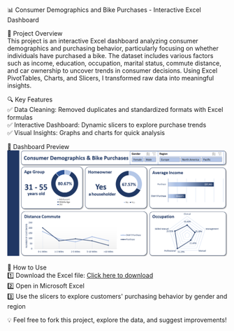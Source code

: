 📊 Consumer Demographics and Bike Purchases - Interactive Excel Dashboard

📌 Project Overview  
This project is an interactive Excel dashboard analyzing consumer demographics and purchasing behavior, particularly focusing on whether individuals have purchased a bike.
The dataset includes various factors such as income, education, occupation, marital status, commute distance, and car ownership to uncover trends in consumer decisions.
Using Excel PivotTables, Charts, and Slicers, I transformed raw data into meaningful insights.

🔍 Key Features  
✅ Data Cleaning: Removed duplicates and standardized formats with Excel formulas  
✅ Interactive Dashboard: Dynamic slicers to explore purchase trends  
✅ Visual Insights: Graphs and charts for quick analysis

📸 Dashboard Preview  
![Alt Text](https://github.com/NurShahirahNabila/PortfolioProjects/blob/main/images/1_dashboard.png)


📂 How to Use  
1️⃣ Download the Excel file: [Click here to download](https://github.com/NurShahirahNabila/PortfolioProjects/raw/refs/heads/main/5%20Excel%20File%20-%20Consumer%20Demographics%20&%20Bike%20Purchases.xlsx)  
2️⃣ Open in Microsoft Excel  
3️⃣ Use the slicers to explore customers' purchasing behavior by gender and region

💡 Feel free to fork this project, explore the data, and suggest improvements!
